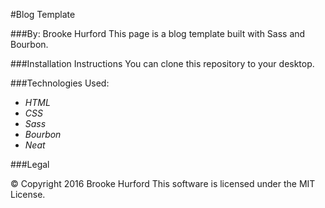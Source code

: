 #Blog Template

###By: Brooke Hurford
This page is a blog template built with Sass and Bourbon.

###Installation Instructions
You can clone this repository to your desktop.

###Technologies Used:

* _HTML_
* _CSS_
* _Sass_
* _Bourbon_
* _Neat_


###Legal

© Copyright 2016 Brooke Hurford
This software is licensed under the MIT License.
